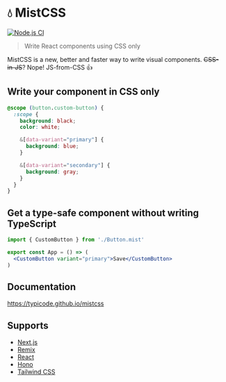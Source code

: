 # 💧 MistCSS

[![Node.js CI](https://github.com/typicode/mistcss/actions/workflows/node.js.yml/badge.svg)](https://github.com/typicode/mistcss/actions/workflows/node.js.yml)

> Write React components using CSS only

MistCSS is a new, better and faster way to write visual components. ~~CSS-in-JS~~? Nope! JS-from-CSS 👍

## Write your component in CSS only

```css title="Button.mist.css"
@scope (button.custom-button) {
  :scope {
    background: black;
    color: white;

    &[data-variant="primary"] {
      background: blue;
    }

    &[data-variant="secondary"] {
      background: gray;
    }
  }
}
```

## Get a type-safe component without writing TypeScript

```jsx title="App.tsx"
import { CustomButton } from './Button.mist'

export const App = () => (
  <CustomButton variant="primary">Save</CustomButton>
)
```

## Documentation

https://typicode.github.io/mistcss

## Supports

- [Next.js](https://nextjs.org/)
- [Remix](https://remix.run/)
- [React](https://react.dev/)
- [Hono](https://hono.dev/)
- [Tailwind CSS](https://tailwindcss.com/)

